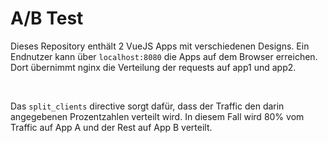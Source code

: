 # A/B Test

Dieses Repository enthält 2 VueJS Apps mit verschiedenen Designs. Ein Endnutzer kann über `localhost:8080` die Apps auf dem Browser erreichen. Dort übernimmt nginx die Verteilung der requests auf app1 und app2.

<br>

Das `split_clients` directive sorgt dafür, dass der Traffic den darin angegebenen Prozentzahlen verteilt wird. In diesem Fall wird 80% vom Traffic auf App A und der Rest auf App B verteilt.